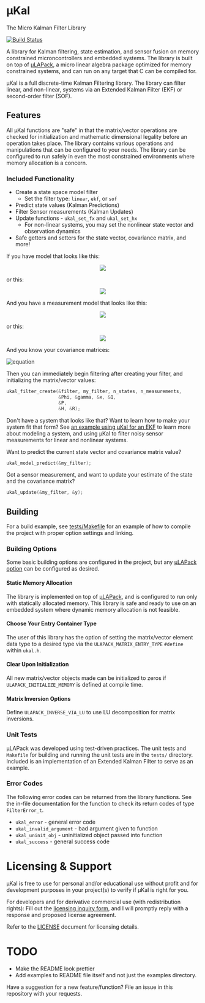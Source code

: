 # μKal
The Micro Kalman Filter Library

[![Build Status](https://travis-ci.com/SargisYonan/uKal.svg?branch=master)](https://travis-ci.com/SargisYonan/uKal)

A library for Kalman filtering, state estimation, and sensor fusion on memory constrained microncontrollers and embedded systems. The library is built on top of [μLAPack](https://www.github.com/SargisYonan/ulapack), a micro linear algebra package optimized for memory constrained systems, and can run on any target that C can be compiled for.

μKal is a full discrete-time Kalman Filtering library. The library can filter linear, and non-linear, systems via an Extended Kalman Filter (EKF) or second-order filter (SOF).

## Features
All μKal functions are "safe" in that the matrix/vector operations are checked for initialization and mathematic dimensional legality before an operation takes place. The library contains various operations and manipulations that can be configured to your needs. The library can be configured to run safely in even the most constrained environments where memory allocation is a concern.

### Included Functionality

* Create a state space model filter
	- Set the filter type: `linear`, `ekf`, or `sof`
* Predict state values (Kalman Predictions)
* Filter Sensor measurements (Kalman Updates)
* Update functions - `ukal_set_fx` and `ukal_set_hx`
	- For non-linear systems, you may set the nonlinear state vector
	  and observation dynamics
* Safe getters and setters for the state vector, covariance matrix, and more!

If you have model that looks like this:
<p align="center">
  <img src="https://latex.codecogs.com/gif.latex?\dpi{300}&space;\vec{x}_{k&plus;1}&space;=&space;\Phi_k&space;\vec{x}_{k}&space;&plus;&space;\Gamma_k&space;\vec{w}_k">
</p>

or this:
<p align="center">
  <img src="https://latex.codecogs.com/gif.latex?\dpi{300}&space;\large&space;\vec{x}_{k&plus;1}&space;=&space;\vec{f}(\vec{x}_{k},&space;\vec{w}_k)">
</p>


And you have a measurement model that looks like this:
<p align="center">
  <img src="https://latex.codecogs.com/gif.latex?\dpi{300}&space;\large&space;\vec{y}_k&space;=&space;H_k&space;\vec{x}_k&space;&plus;&space;\vec{\nu}_k">
</p>

or this:
<p align="center">
  <img src="https://latex.codecogs.com/gif.latex?\dpi{300}&space;\large&space;\vec{y}_k&space;=&space;\vec{h}_k(\vec{x}_k)&space;&plus;&space;\vec{\nu}_k">
</p>

And you know your covariance matrices: 

![equation](https://latex.codecogs.com/gif.latex?\dpi{300}&space;\large&space;P,\&space;Q,\&space;R)

Then you can immediately begin filtering after creating your filter, and initializing the matrix/vector values:
```C
ukal_filter_create(&filter, my_filter, n_states, n_measurements,
                   &Phi, &gamma, &x, &Q,
                   &P,
                   &H, &R);
```

Don't have a system that looks like that? Want to learn how to make your system fit that form?
See [an example using μKal for an EKF](http://www.yonan.org/ukal/examples/ekf_example.html) to learn more about modeling a system, and using μKal to filter noisy sensor measurements for linear and nonlinear systems.

Want to predict the current state vector and covariance matrix value?
```C
ukal_model_predict(&my_filter);
```

Got a sensor measurement, and want to update your estimate of the state and the covariance matrix?
```C
ukal_update(&my_filter, &y);
```

## Building
For a build example, see [tests/Makefile](tests/Makefile) for an example of how to compile the project with proper option settings and linking.

### Building Options
Some basic building options are configured in the project, but any [μLAPack option](src/uLAPack/src/ulapack_options.h) can be configured as desired.

#### Static Memory Allocation
The library is implemented on top of [μLAPack](https://www.github.com/SargisYonan/ulapack), and is configured to run only with statically allocated memory. This library is safe and ready to use on an embedded system where dynamic memory allocation is not feasible.

#### Choose Your Entry Container Type
The user of this library has the option of setting the matrix/vector element data type to a desired type via the `ULAPACK_MATRIX_ENTRY_TYPE` `#define` within `ukal.h`.

#### Clear Upon Initialization
All new matrix/vector objects made can be initialized to zeros if `ULAPACK_INITIALIZE_MEMORY` is defined at compile time.

#### Matrix Inversion Options
Define `ULAPACK_INVERSE_VIA_LU` to use LU decomposition for matrix inversions.

### Unit Tests
μLAPack was developed using test-driven practices. The unit tests and `Makefile` for building and running the unit tests are in the `tests/` directory. Included is an implementation of an Extended Kalman Filter to serve as an example.

### Error Codes
The following error codes can be returned from the library functions. See the in-file documentation for the function to check its return codes of type `FilterError_t`.

* `ukal_error` -  general error code
* `ukal_invalid_argument` - bad argument given to function
* `ukal_uninit_obj` - uninitialized object passed into function
* `ukal_success` - general success code

# Licensing & Support
μKal is free to use for personal and/or educational use without profit and for development purposes in your project(s) to verify if μKal is right for you. 

For developers and for derivative commercial use (with redistribution rights):
Fill out the [licensing inquiry form](https://goo.gl/forms/8QpSDgC3JthAGoTG2), and I will promptly reply with a response and proposed license agreement.

Refer to the [LICENSE](LICENSE) document for licensing details.

# TODO
* Make the README look prettier
* Add examples to README file itself and not just the examples directory.

Have a suggestion for a new feature/function? File an issue in this repository with your requests.
